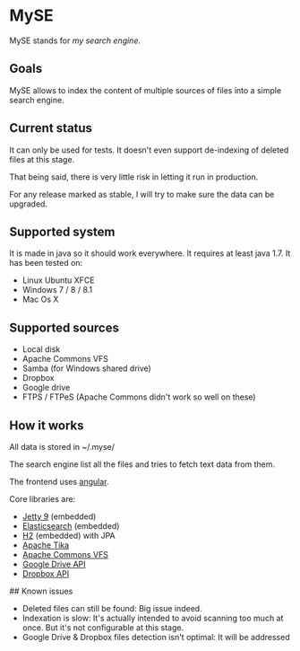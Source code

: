 # MySE

MySE stands for _my search engine_.

## Goals

MySE allows to index the content of multiple sources of files into a simple search engine.

## Current status

It can only be used for tests. It doesn't even support de-indexing of deleted files at this stage.

That being said, there is very little risk in letting it run in production.

For any release marked as stable, I will try to make sure the data can be upgraded.

## Supported system

It is made in java so it should work everywhere. It requires at least java 1.7. It has been tested on:

* Linux Ubuntu XFCE
* Windows 7 / 8 / 8.1
* Mac Os X

## Supported sources

* Local disk
* Apache Commons VFS
* Samba (for Windows shared drive)
* Dropbox
* Google drive
* FTPS / FTPeS (Apache Commons didn't work so well on these)

## How it works

All data is stored in ~/.myse/

The search engine list all the files and tries to fetch text data from them.

The frontend uses [angular](https://angularjs.org/).

Core libraries are:

* [Jetty 9](http://eclipse.org/jetty/) (embedded)
* [Elasticsearch](https://www.elastic.co/products/elasticsearch) (embedded)
* [H2](http://www.h2database.com/html/main.html) (embedded) with JPA
* [Apache Tika](https://tika.apache.org/)
* [Apache Commons VFS](http://commons.apache.org/proper/commons-vfs/)
* [Google Drive API](https://developers.google.com/drive/web/quickstart/quickstart-java)
* [Dropbox API](https://www.dropbox.com/developers/core/start/java)

## Known issues

* Deleted files can still be found: Big issue indeed.
* Indexation is slow: It's actually intended to avoid scanning too much at once. But it's not configurable at this stage.
* Google Drive & Dropbox files detection isn't optimal: It will be addressed
